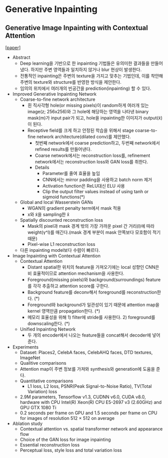 # Generative Inpainting
## Generative Image Inpainting with Contextual Attention
[[paper]](https://arxiv.org/abs/1801.07892)
- Abstract
    - Deep learning을 기반으로 한 inpainting 기법들은 유의미한 결과들을 만들어냈다. 하지만 주변 영역들과 일치하지 않거나 blur 현상이 발생한다.
    - 전통적인 inpainting은 주변의 texture을 가지고 맞추는 기법인데, 이를 착안해 주변의 texture와 structure를 반영한 방식을 제안한다.
    - 임의의 위치에서 여러개의 빈공간을 prediction(inpainting) 할 수 있다.
- Improved Generative Inpainting Network
    - Coarse-to-fine network architecture
        - 흰 직사각형 hole(or missing pixels)이 random하게 여러개 있는 image(z; 256x256)와 그 hole에 해당하는 영역을 나타낸 binary mask(m)가 input pair가 되고, hole을 inpainting한 이미지가 output(x̃)이 된다.
        - Receptive field를 크게 하고 안정된 학습을 위해서 stage coarse-to-fine network architecture(dilated conv)를 제안했다.
            - 첫번째 network에서 coarse prediction하고, 두번째 network에서 refined results를 만들어낸다.
            - Coarse network에서는 reconstruction loss를, refinement network에서는 reconstruction loss와 GAN loss를 취한다.
            - Details
                - Parameter를 줄여 효율을 높임
                - CNN에서는 mirror padding을 사용하고 batch norm 제거
                - Activation function은 ReLU대신 ELU 사용
                - Clip the output filter values instead of using tanh or sigmoid functions(*)
    - Global and local Wasserstein GANs
        - WGAN의 gradient penalty term에서 mask 적용
        - x와 x̃을 sampling한 x̂
    - Spatially discounted reconstruction loss
        - Mask의 pixel과 mask 경계 밖의 가장 가까운 pixel 간 거리(l)에 따라 weight(γ^l)를 매긴다.(mask 경계 부분이 mask 안쪽보다 모호함이 적기 때문)
        - Pixel-wise L1 reconstruction loss
    - 다른 inpainting model보다 수렴이 빠르다.
- Image Inpainting with Contextual Attention
    - Contextual Attention
        - Distant spatial한 위치의 feature을 가져오기에는 local 성향인 CNN은 비 효율적이므로 attention mechanism을 사용한다.
        - Foreground(missing pixels)와 background(surroundings) feature를 각각 추출하고 attention score를 구한다.
        - Background feature를 deconv해서 foreground를 reconstruction한다. (*)
        - Foreground와 background가 일관성이 있기 때문에 attention map을 kernel 영역만큼 propagation한다. (*)
        - 메모리 효율성을 위해 1) filter에 stride를 사용한다. 2) foreground를 downscaling한다. (*)
    - Unified Inpainting Network
        - 두 개의 encoder에서 나오는 feature들을 concat해서 decoder에 넣어준다.
- Experiments
    - Dataset: Places2, CelebA faces,  CelebAHQ faces, DTD textures, ImageNet
    - Qualitive comparisons
    - Attention map이 주변 정보를 가져와 synthesis와 generation에 도움을 준다.
    - Quantitative comparisons
        - L1 loss, L2 loss, PSNR(Peak Signal-to-Noise Ratio), TV(Total Variation) loss
    - 2.9M parameters, Tensorflow v1.3, CUDNN v6.0, CUDA v8.0, hardware with CPU Intel(R) Xeon(R) CPU E5-2697 v3 (2.60GHz) and GPU GTX 1080 Ti
    - 0.2 seconds per frame on GPU and 1.5 seconds per frame on CPU for images of resolution 512 × 512 on average
- Ablation study
    - Contextual attention vs. spatial transformer network and appearance flow
    - Choice of the GAN loss for image inpainting
    - Essential reconstruction loss
    - Perceptual loss, style loss and total variation loss
